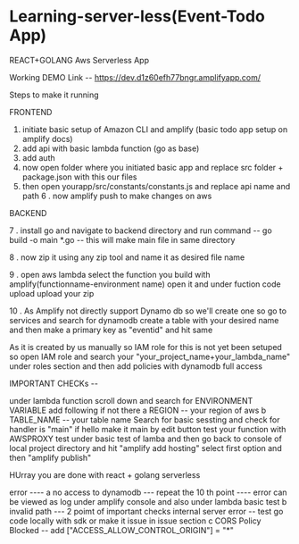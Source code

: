 # Learning-server-less(Event-Todo App)

REACT+GOLANG Aws Serverless App

Working DEMO Link -- https://dev.d1z60efh77bngr.amplifyapp.com/ 

Steps to make it running

FRONTEND

1. initiate basic setup of Amazon CLI and amplify (basic todo app setup on amplify docs)
2. add api with basic lambda function (go as base)
3. add auth
4. now open folder where you initiated basic app and replace src folder + 
   package.json with this our files
5. then open yourapp/src/constants/constants.js and replace api name and path
6 . now amplify push to make changes on aws

BACKEND

7 . install go and navigate to backend directory and run command -- go build -o main *.go -- this will make main file in same directory

8 . now zip it using any zip tool and name it as desired file name

9 . open aws lambda select the function you build with amplify(functionname-environment name) open it and under fuction code upload upload your zip 

10 . As Amplify not directly support Dynamo db so we'll create one so go to services and search for dynamodb create a table with your desired name and then make a primary key as "eventid" and hit same 

As it is created by us manually so IAM role for this is not yet been setuped so open IAM role and search your "your_project_name+your_lambda_name" under roles section and then add policies with dynamodb full access

IMPORTANT CHECKs --

   under lambda function scroll down and search for ENVIRONMENT VARIABLE add following if not there a REGION -- your region of aws b TABLE_NAME -- your table name
   Search for basic sessting and check for handler is "main" if hello make it main by edit button
   test your function with AWSPROXY test under basic test of lamba and then go back to console of local project directory 
   and hit "amplify add hosting" select first option and then "amplify publish"

HUrray you are done with react + golang serverless

error ---- 
  a  no access to dynamodb --- repeat the 10 th point ---- error can be viewed as log under amplify console and also under lambda basic test 
  b  invalid path --- 2 poimt of important checks internal server error -- test go code locally with sdk or make it issue in issue section 
  c  CORS Policy Blocked -- add ["ACCESS_ALLOW_CONTROL_ORIGIN"] = "*"

